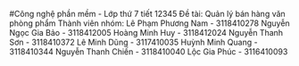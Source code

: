 #Công nghệ phần mềm - Lớp thứ 7 tiết 12345
Đề tài: Quản lý bán hàng văn phòng phẩm
Thành viên nhóm:
Lê Phạm Phương Nam - 3118410278 
Nguyễn Ngọc Gia Bảo - 3118412005 
Hoàng Minh Huy - 3118412024
Nguyễn Thanh Sơn - 3118410372
Lê Minh Dũng - 3117410035
Huỳnh Minh Quang - 3118410344
Nguyễn Thanh Chiến - 3118410040
Lộc Gia Phúc - 3116410093

